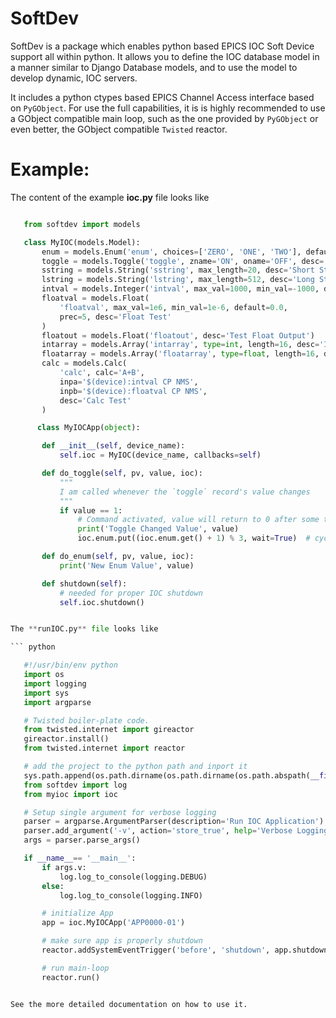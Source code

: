 SoftDev
=======

SoftDev is a package which enables python based EPICS IOC Soft Device support all within python. It
allows you to define the IOC database model in a manner similar to Django Database models, and to use
the model to develop dynamic, IOC servers.

It includes a python ctypes based EPICS Channel Access interface based on `PyGObject`. For use the
full capabilities, it is is highly recommended to use a GObject compatible main loop, such as the
one provided by `PyGObject` or even better, the GObject compatible `Twisted` reactor.

Example:
========

The content of the example **ioc.py** file looks like

``` python

   from softdev import models

   class MyIOC(models.Model):
       enum = models.Enum('enum', choices=['ZERO', 'ONE', 'TWO'], default=0, desc='Enum Test')
       toggle = models.Toggle('toggle', zname='ON', oname='OFF', desc='Toggle Test')
       sstring = models.String('sstring', max_length=20, desc='Short String Test')
       lstring = models.String('lstring', max_length=512, desc='Long String Test')
       intval = models.Integer('intval', max_val=1000, min_val=-1000, default=0, desc='Int Test')
       floatval = models.Float(
           'floatval', max_val=1e6, min_val=1e-6, default=0.0,
           prec=5, desc='Float Test'
       )
       floatout = models.Float('floatout', desc='Test Float Output')
       intarray = models.Array('intarray', type=int, length=16, desc='Int Array Test')
       floatarray = models.Array('floatarray', type=float, length=16, desc='Float Array Test')
       calc = models.Calc(
           'calc', calc='A+B',
           inpa='$(device):intval CP NMS',
           inpb='$(device):floatval CP NMS',
           desc='Calc Test'
       )

      class MyIOCApp(object):

       def __init__(self, device_name):
           self.ioc = MyIOC(device_name, callbacks=self)

       def do_toggle(self, pv, value, ioc):
           """
           I am called whenever the `toggle` record's value changes
           """
           if value == 1:
               # Command activated, value will return to 0 after some time
               print('Toggle Changed Value', value)
               ioc.enum.put((ioc.enum.get() + 1) % 3, wait=True)  # cycle through values

       def do_enum(self, pv, value, ioc):
           print('New Enum Value', value)

       def shutdown(self):
           # needed for proper IOC shutdown
           self.ioc.shutdown()


The **runIOC.py** file looks like

``` python

   #!/usr/bin/env python
   import os
   import logging
   import sys
   import argparse

   # Twisted boiler-plate code.
   from twisted.internet import gireactor
   gireactor.install()
   from twisted.internet import reactor

   # add the project to the python path and inport it
   sys.path.append(os.path.dirname(os.path.dirname(os.path.abspath(__file__))))
   from softdev import log
   from myioc import ioc

   # Setup single argument for verbose logging
   parser = argparse.ArgumentParser(description='Run IOC Application')
   parser.add_argument('-v', action='store_true', help='Verbose Logging')
   args = parser.parse_args()

   if __name__== '__main__':
       if args.v:
           log.log_to_console(logging.DEBUG)
       else:
           log.log_to_console(logging.INFO)

       # initialize App
       app = ioc.MyIOCApp('APP0000-01')

       # make sure app is properly shutdown
       reactor.addSystemEventTrigger('before', 'shutdown', app.shutdown)

       # run main-loop
       reactor.run()


See the more detailed documentation on how to use it.